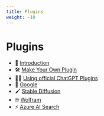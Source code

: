 ```yaml
---
title: Plugins
weight: -10
---
```


# Plugins
* 🔌 [Introduction](./introduction.md)
* 🛠️ [Make Your Own Plugin](./make_your_own.md)
* 🧑‍💼 [Using official ChatGPT Plugins](./chatgpt_plugins_openapi.md)
* 🔎 [Google](./google_search.md)
* 🖌️ [Stable Diffusion](./stable_diffusion.md)
* 🤓 [Wolfram](./wolfram.md)
* ⚡ [Azure AI Search](./azure_ai_search.md)